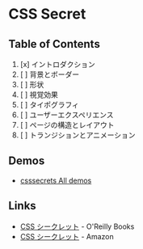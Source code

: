 # CSS Secret
## Table of Contents
1. [x] イントロダクション
1. [ ] 背景とボーダー
1. [ ] 形状
1. [ ] 視覚効果
1. [ ] タイポグラフィ
1. [ ] ユーザーエクスペリエンス
1. [ ] ページの構造とレイアウト
1. [ ] トランジションとアニメーション

## Demos
- [csssecrets All demos](http://play.csssecrets.io/)

## Links
- [CSS シークレット](http://www.oreilly.co.jp/books/9784873117669/) - O'Reilly Books
- [CSS シークレット](https://www.amazon.co.jp/dp/4873117666) - Amazon
